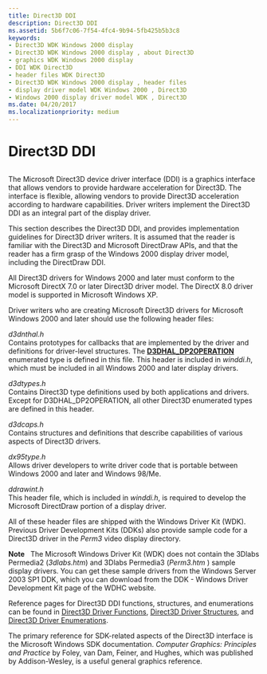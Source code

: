 ```yaml
---
title: Direct3D DDI
description: Direct3D DDI
ms.assetid: 5b6f7c06-7f54-4fc4-9b94-5fb425b5b3c8
keywords:
- Direct3D WDK Windows 2000 display
- Direct3D WDK Windows 2000 display , about Direct3D
- graphics WDK Windows 2000 display
- DDI WDK Direct3D
- header files WDK Direct3D
- Direct3D WDK Windows 2000 display , header files
- display driver model WDK Windows 2000 , Direct3D
- Windows 2000 display driver model WDK , Direct3D
ms.date: 04/20/2017
ms.localizationpriority: medium
---
```


# Direct3D DDI


## <span id="ddk_direct3d_gg"></span><span id="DDK_DIRECT3D_GG"></span>


The Microsoft Direct3D device driver interface (DDI) is a graphics interface that allows vendors to provide hardware acceleration for Direct3D. The interface is flexible, allowing vendors to provide Direct3D acceleration according to hardware capabilities. Driver writers implement the Direct3D DDI as an integral part of the display driver.

This section describes the Direct3D DDI, and provides implementation guidelines for Direct3D driver writers. It is assumed that the reader is familiar with the Direct3D and Microsoft DirectDraw APIs, and that the reader has a firm grasp of the Windows 2000 display driver model, including the DirectDraw DDI.

All Direct3D drivers for Windows 2000 and later must conform to the Microsoft DirectX 7.0 or later Direct3D driver model. The DirectX 8.0 driver model is supported in Microsoft Windows XP.

Driver writers who are creating Microsoft Direct3D drivers for Microsoft Windows 2000 and later should use the following header files:

<span id="D3DNTHAL.H"></span>*d3dnthal.h*  
Contains prototypes for callbacks that are implemented by the driver and definitions for driver-level structures. The [**D3DHAL\_DP2OPERATION**](https://msdn.microsoft.com/library/windows/hardware/ff545678) enumerated type is defined in this file. This header is included in *winddi.h*, which must be included in all Windows 2000 and later display drivers.

<span id="D3DTYPES.H"></span>*d3dtypes.h*  
Contains Direct3D type definitions used by both applications and drivers. Except for D3DHAL\_DP2OPERATION, all other Direct3D enumerated types are defined in this header.

<span id="D3DCAPS.H"></span>*d3dcaps.h*  
Contains structures and definitions that describe capabilities of various aspects of Direct3D drivers.

<span id="DX95TYPE.H"></span>*dx95type.h*  
Allows driver developers to write driver code that is portable between Windows 2000 and later and Windows 98/Me.

<span id="DDRAWINT.H"></span>*ddrawint.h*  
This header file, which is included in *winddi.h*, is required to develop the Microsoft DirectDraw portion of a display driver.

All of these header files are shipped with the Windows Driver Kit (WDK). Previous Driver Development Kits (DDKs) also provide sample code for a Direct3D driver in the *Perm3* video display directory.

**Note**   The Microsoft Windows Driver Kit (WDK) does not contain the 3Dlabs Permedia2 (*3dlabs.htm*) and 3Dlabs Permedia3 (*Perm3.htm* ) sample display drivers. You can get these sample drivers from the Windows Server 2003 SP1 DDK, which you can download from the DDK - Windows Driver Development Kit page of the WDHC website.

 

Reference pages for Direct3D DDI functions, structures, and enumerations can be found in [Direct3D Driver Functions](https://msdn.microsoft.com/library/windows/hardware/ff552853), [Direct3D Driver Structures](https://msdn.microsoft.com/library/windows/hardware/ff552858), and [Direct3D Driver Enumerations](https://msdn.microsoft.com/library/windows/hardware/ff552850).

The primary reference for SDK-related aspects of the Direct3D interface is the Microsoft Windows SDK documentation. *Computer Graphics: Principles and Practice* by Foley, van Dam, Feiner, and Hughes, which was published by Addison-Wesley, is a useful general graphics reference.

 

 





